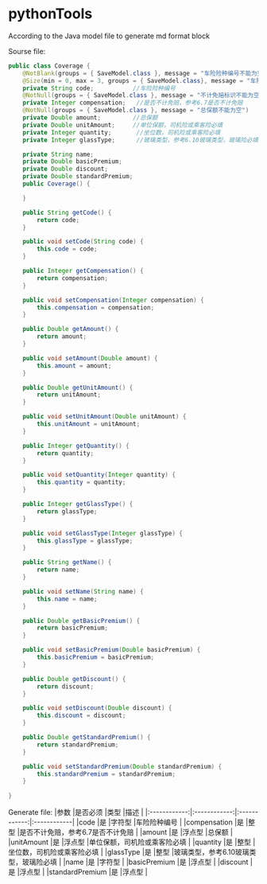 # pythonTools
According to the Java model file to generate md format block

Sourse file:
```java
public class Coverage {
	@NotBlank(groups = { SaveModel.class }, message = "车险险种编号不能为空")
	@Size(min = 0, max = 3, groups = { SaveModel.class}, message = "车险险种编号长度[0-3]")
	private String code;           //车险险种编号
	@NotNull(groups = { SaveModel.class }, message = "不计免赔标识不能为空")
	private Integer compensation;   //是否不计免赔，参考6.7是否不计免赔
	@NotNull(groups = { SaveModel.class }, message = "总保额不能为空")
	private Double amount;         //总保额
	private Double unitAmount;     //单位保额，司机险或乘客险必填
	private Integer quantity;       //坐位数，司机险或乘客险必填
	private Integer glassType;      //玻璃类型，参考6.10玻璃类型，玻璃险必填

	private String name;
	private Double basicPremium;
	private Double discount;
	private Double standardPremium;
	public Coverage() {

	}

	public String getCode() {
		return code;
	}

	public void setCode(String code) {
		this.code = code;
	}

	public Integer getCompensation() {
		return compensation;
	}

	public void setCompensation(Integer compensation) {
		this.compensation = compensation;
	}

	public Double getAmount() {
		return amount;
	}

	public void setAmount(Double amount) {
		this.amount = amount;
	}

	public Double getUnitAmount() {
		return unitAmount;
	}

	public void setUnitAmount(Double unitAmount) {
		this.unitAmount = unitAmount;
	}

	public Integer getQuantity() {
		return quantity;
	}

	public void setQuantity(Integer quantity) {
		this.quantity = quantity;
	}

	public Integer getGlassType() {
		return glassType;
	}

	public void setGlassType(Integer glassType) {
		this.glassType = glassType;
	}

	public String getName() {
		return name;
	}

	public void setName(String name) {
		this.name = name;
	}

	public Double getBasicPremium() {
		return basicPremium;
	}

	public void setBasicPremium(Double basicPremium) {
		this.basicPremium = basicPremium;
	}

	public Double getDiscount() {
		return discount;
	}

	public void setDiscount(Double discount) {
		this.discount = discount;
	}

	public Double getStandardPremium() {
		return standardPremium;
	}

	public void setStandardPremium(Double standardPremium) {
		this.standardPremium = standardPremium;
	}
	
}
```

Generate file:
|参数    |是否必须    |类型    |描述    |
|:------------:|:------------:|:------------:|:------------|
|code    |是    |字符型    |车险险种编号    |
|compensation    |是    |整型    |是否不计免赔，参考6.7是否不计免赔    |
|amount    |是    |浮点型    |总保额    |
|unitAmount    |是    |浮点型    |单位保额，司机险或乘客险必填    |
|quantity    |是    |整型    |坐位数，司机险或乘客险必填    |
|glassType    |是    |整型    |玻璃类型，参考6.10玻璃类型，玻璃险必填    |
|name    |是    |字符型    |
|basicPremium    |是    |浮点型    |
|discount    |是    |浮点型    |
|standardPremium    |是    |浮点型    |
